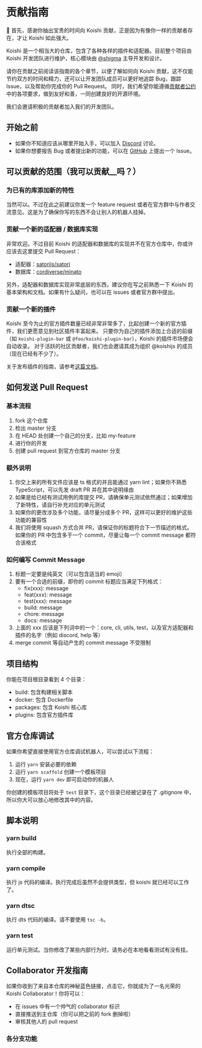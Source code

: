# 贡献指南

:tada: 首先，感谢你抽出宝贵的时间向 Koishi 贡献，正是因为有像你一样的贡献者存在，才让 Koishi 如此强大。

Koishi 是一个相当大的仓库，包含了各种各样的插件和适配器。目前整个项目由 Koishi 开发团队进行维护，核心模块由 [@shigma](https://github.com/shigma) 主导开发和设计。

请你在贡献之前阅读该指南的各个章节，以便了解如何向 Koishi 贡献，这不仅能节约双方的时间和精力，还可以让开发团队成员可以更好地追踪 Bug，跟踪 Issue，以及帮助你完成你的 Pull Request。
同时，我们希望你能遵循[贡献者公约](./CODE_OF_CONDUCT.md)中的各项要求，做到友好和善，一同创建良好的开源环境。

我们会邀请积极的贡献者加入我们的开发团队。

## 开始之前

- 如果你不知道应该从哪里开始入手，可以加入 [Discord](https://discord.gg/xfxYwmd284) 讨论。
- 如果你想要报告 Bug 或者提出新的功能，可以在 [GitHub](https://github.com/koishijs/koishi/issues/new/choose) 上提出一个 Issue。

## 可以贡献的范围（我可以贡献__吗？）

### 为已有的库添加新的特性

当然可以。不过在此之前建议你发一个 feature request 或者在官方群中与作者交流意见。这是为了确保你写的东西不会让别人的机器人挂掉。

### 贡献一个新的适配器 / 数据库实现

非常欢迎。不过目前 Koishi 的适配器和数据库的实现并不在官方仓库中，你或许应该去这里提交 Pull Request：

- 适配器：[satorijs/satori](https://github.com/satorijs/satori)
- 数据库：[cordiverse/minato](https://github.com/cordiverse/minato)

另外，适配器和数据库实现非常底层的东西，建议你在写之前熟悉一下 Koishi 的基本架构和文档。如果有什么疑问，也可以在 issues 或者官方群中提出。

### 贡献一个新的插件

Koishi 至今为止的官方插件数量已经非常非常多了，比起创建一个新的官方插件，我们更愿意见到社区插件丰富起来。
只要你为自己的插件添加上合适的前缀（如 `koishi-plugin-bar` 或 `@foo/koishi-plugin-bar`），Koishi 的插件市场便会自动收录。
对于活跃的社区贡献者，我们也会邀请其成为组织 @koishijs 的成员（现在已经有不少了）。

关于发布插件的指南，请参考[这篇文档](https://koishi.chat/guide/plugin/publish.html)。

## 如何发送 Pull Request

### 基本流程

1. fork 这个仓库
2. 检出 master 分支
3. 在 HEAD 处创建一个自己的分支，比如 my-feature
4. 进行你的开发
5. 创建 pull request 到官方仓库的 master 分支

### 额外说明

1. 你交上来的所有文件应该是 ts 格式的并且能通过 yarn lint；如果你不熟悉 TypeScript，可以先发 draft PR 并在其中说明缘由
2. 如果是给已经有测试用例的库提交 PR，请确保单元测试依然通过；如果增加了新特性，请自行补充对应的单元测试
3. 如果你的更改涉及多个功能，请尽量分成多个 PR，这样可以更好的维护这些功能的兼容性
4. 我们将使用 squash 方式合并 PR，请保证你的标题符合下一节描述的格式。如果你的 PR 中包含多于一个 commit，尽量让每一个 commit message 都符合该格式

### 如何编写 Commit Message

1. 标题一定要是纯英文（可以包含适当的 emoji）
2. 要有一个合适的前缀，即你的 commit 标题应当满足下列格式：
    - fix(xxx): message
    - feat(xxx): message
    - test(xxx): message
    - build: message
    - chore: message
    - docs: message
3. 上面的 xxx 应该是下列词中的一个：core, cli, utils, test，以及官方适配器和插件的名字（例如 discord, help 等）
4. merge commit 等自动产生的 commit message 不受限制

## 项目结构

你能在项目根目录看到 4 个目录：

- build: 包含构建相关脚本
- docker: 包含 Dockerfile
- packages: 包含 Koishi 核心库
- plugins: 包含官方插件库

## 官方仓库调试

如果你希望直接使用官方仓库调试机器人，可以尝试以下流程：

1. 运行 `yarn` 安装必要的依赖
2. 运行 `yarn scaffold` 创建一个模板项目
3. 现在，运行 `yarn dev` 即可启动你的机器人

你创建的模板项目将处于 `test` 目录下，这个目录已经被记录在了 .gitignore 中，所以你大可以放心地修改其中的内容。

## 脚本说明

### yarn build

执行全部的构建。

### yarn compile

执行 js 代码的编译。执行完成后虽然不会提供类型，但 koishi 就已经可以工作了。

### yarn dtsc

执行 dts 代码的编译。请不要使用 `tsc -b`。

### yarn test

运行单元测试。当你修改了某些内部行为时，请务必在本地看看测试有没有挂。

## Collaborator 开发指南

如果你收到了来自本仓库的神秘蓝色链接，点击它，你就成为了一名光荣的 Koishi Collaborator！你将可以：

- 在 issues 中有一个帅气的 collaborator 标识
- 直接推送到主仓库（你可以把之前的 fork 删掉啦）
- 审核其他人的 pull request

### 各分支功能
